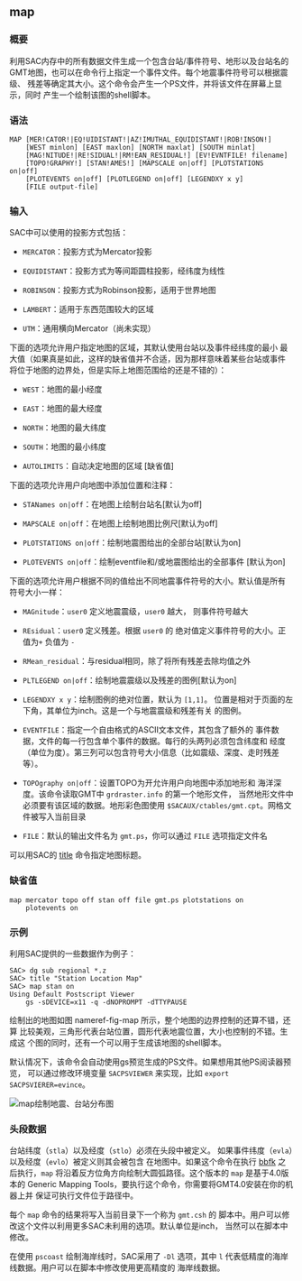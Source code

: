 ## map

### 概要

利用SAC内存中的所有数据文件生成一个包含台站/事件符号、地形以及台站名的
GMT地图，也可以在命令行上指定一个事件文件。每个地震事件符号可以根据震级、
残差等确定其大小。这个命令会产生一个PS文件，并将该文件在屏幕上显示，同时
产生一个绘制该图的shell脚本。

### 语法

``` {.bash}
MAP [MER!CATOR!|EQ!UIDISTANT!|AZ!IMUTHAL_EQUIDISTANT!|ROB!INSON!]
    [WEST minlon] [EAST maxlon] [NORTH maxlat] [SOUTH minlat]
    [MAG!NITUDE!|RE!SIDUAL!|RM!EAN_RESIDUAL!] [EV!EVNTFILE! filename]
    [TOPO!GRAPHY!] [STAN!AMES!] [MAPSCALE on|off] [PLOTSTATIONS on|off]
    [PLOTEVENTS on|off] [PLOTLEGEND on|off] [LEGENDXY x y]
    [FILE output-file]
```

### 输入

SAC中可以使用的投影方式包括：

-   `MERCATOR`：投影方式为Mercator投影

-   `EQUIDISTANT`：投影方式为等间距圆柱投影，经纬度为线性

-   `ROBINSON`：投影方式为Robinson投影，适用于世界地图

-   `LAMBERT`：适用于东西范围较大的区域

-   `UTM`：通用横向Mercator（尚未实现）

下面的选项允许用户指定地图的区域，其默认使用台站以及事件经纬度的最小
最大值（如果真是如此，这样的缺省值并不合适，因为那样意味着某些台站或事件
将位于地图的边界处，但是实际上地图范围给的还是不错的）：

-   `WEST`：地图的最小经度

-   `EAST`：地图的最大经度

-   `NORTH`：地图的最大纬度

-   `SOUTH`：地图的最小纬度

-   `AUTOLIMITS`：自动决定地图的区域 \[缺省值\]

下面的选项允许用户向地图中添加位置和注释：

-   `STANames on|off`：在地图上绘制台站名\[默认为off\]

-   `MAPSCALE on|off`：在地图上绘制地图比例尺\[默认为off\]

-   `PLOTSTATIONS on|off`：绘制地震图给出的全部台站\[默认为on\]

-   `PLOTEVENTS on|off`：绘制eventfile和/或地震图给出的全部事件
    \[默认为on\]

下面的选项允许用户根据不同的值给出不同地震事件符号的大小。默认值是所有
符号大小一样：

-   `MAGnitude`：`user0` 定义地震震级，`user0` 越大， 则事件符号越大

-   `REsidual`：`user0` 定义残差。根据 `user0` 的
    绝对值定义事件符号的大小。正值为`+` 负值为 `-`

-   `RMean_residual`：与residual相同，除了将所有残差去除均值之外

-   `PLTLEGEND on|off`：绘制地震震级以及残差的图例\[默认为on\]

-   `LEGENDXY x y`：绘制图例的绝对位置，默认为 `[1,1]`。
    位置是相对于页面的左下角，其单位为inch。这是一个与地震震级和残差有关
    的图例。

-   `EVENTFILE`：指定一个自由格式的ASCII文本文件，其包含了额外的
    事件数据，文件的每一行包含单个事件的数据。每行的头两列必须包含纬度和
    经度（单位为度）。第三列可以包含符号大小信息（比如震级、深度、走时残差等）。

-   `TOPOgraphy on|off`：设置TOPO为开允许用户向地图中添加地形和
    海洋深度。该命令读取GMT中 `grdraster.info` 的第一个地形文件，
    当然地形文件中必须要有该区域的数据。地形彩色图使用
    `$SACAUX/ctables/gmt.cpt`。网格文件被写入当前目录

-   `FILE`：默认的输出文件名为 `gmt.ps`，你可以通过 `FILE`
    选项指定文件名

可以用SAC的 [title](/commands/title.md) 命令指定地图标题。

### 缺省值

``` {.bash}
map mercator topo off stan off file gmt.ps plotstations on
    plotevents on
```

### 示例

利用SAC提供的一些数据作为例子：

``` {.bash}
SAC> dg sub regional *.z
SAC> title "Station Location Map"
SAC> map stan on
Using Default Postscript Viewer
    gs -sDEVICE=x11 -q -dNOPROMPT -dTTYPAUSE
```

绘制出的地图如图 nameref-fig-map
所示，整个地图的边界控制的还算不错，还算
比较美观，三角形代表台站位置，圆形代表地震位置，大小也控制的不错。生成这
个图的同时，还有一个可以用于生成该地图的shell脚本。

默认情况下，该命令会自动使用gs预览生成的PS文件。如果想用其他PS阅读器预览，
可以通过修改环境变量 `SACPSVIEWER` 来实现，比如
`export SACPSVIERER=evince`。

![map绘制地震、台站分布图](/figures/map.png)

### 头段数据

台站纬度（`stla`）以及经度（`stlo`）必须在头段中被定义。
如果事件纬度（`evla`）以及经度（`evlo`）被定义则其会被包含
在地图中。如果这个命令在执行 [bbfk](/commands/bbfk.md) 之后执行，`map`
将沿着反方位角方向绘制大圆弧路径。这个版本的 `map` 是基于4.0版本的
Generic Mapping Tools，要执行这个命令，你需要将GMT4.0安装在你的机器上并
保证可执行文件位于路径中。

每个 `map` 命令的结果将写入当前目录下一个称为 `gmt.csh` 的
脚本中。用户可以修改这个文件以利用更多SAC未利用的选项。默认单位是inch，
当然可以在脚本中修改。

在使用 `pscoast` 绘制海岸线时，SAC采用了 `-Dl` 选项，其中 `l`
代表低精度的海岸线数据。用户可以在脚本中修改使用更高精度的 海岸线数据。
